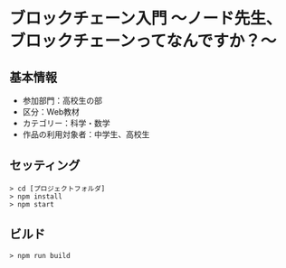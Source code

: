 # ブロックチェーン入門 〜ノード先生、ブロックチェーンってなんですか？〜

## 基本情報
* 参加部門：高校生の部
* 区分：Web教材
* カテゴリー：科学・数学
* 作品の利用対象者：中学生、高校生

## セッティング
```
> cd [プロジェクトフォルダ]
> npm install
> npm start
```

## ビルド
```
> npm run build
```